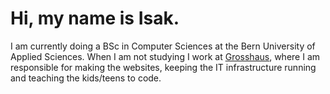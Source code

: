 # Hi, my name is Isak.

I am currently doing a BSc in Computer Sciences at the Bern University of Applied Sciences. When I am not studying I work at [Grosshaus](https://www.grosshaus.ch/), where I am responsible for making the websites, keeping the IT infrastructure running and teaching the kids/teens to code.
